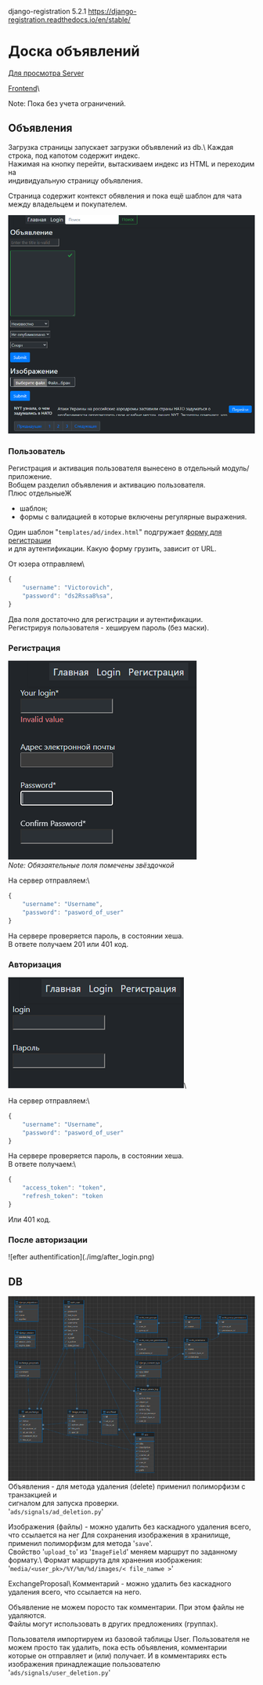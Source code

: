 django-registration 5.2.1
https://django-registration.readthedocs.io/en/stable/ 
# Доска объявлений

[Для просмотра Server](http://83.166.245.197/)

[Frontend](https://github.com/Tryd0g0lik/adboard_frotend)\

Note: Пока без учета ограничений.

## Объявления
Загрузка страницы запускает загрузки объявлений из db.\ 
Каждая строка, под капотом содержит индекс. \
Нажимая на кнопку перейти, вытаскиваем индекс из HTML и переходим на \
индивидуальную страницу объявления.

Страница содержит контекст обявления и пока ещё шаблон для чата между владельцем и покупателем.

![ads all](./img/ads.png)



### Пользователь
Регистрация и активация пользователя вынесено в отдельный модуль/приложение.\
Вобщем разделил объявления и активацию пользователя.\
Плюс отдельныеЖ
- шаблон;
- формы c валидацией в которые включены регулярные выражения.

Один шаблон "`templates/ad/index.html`" подгружает [форму для регистрации](http://83.166.245.197/users/register/) \
и для аутентификации. Какую форму грузить, зависит от URL. 

От юзера отправляем\ 
```js
{
    "username": "Victorovich",
    "password": "ds2Rssa8%sa",   
}

```
Два поля достаточно для регистрации и аутентификации.\
Регистрируя пользователя - хешируем пароль (без маски). 

<h3>Регистрация</h3>

![Registration](./img/register.png)\
*Note: Обязаятельные поля помечены звёздочкой* 

На сервер отправляем:\
```js
{
    "username": "Username",
    "password": "pasword_of_user"
}
```
На сервере проверяется пароль, в состоянии хеша.\
В ответе получаем 201 или 401 код.

<h3>Авторизация</h3>

![Registration](./img/login.png)\


На сервер отправляем:\
```js
{
    "username": "Username",
    "password": "pasword_of_user"
}
```
На сервере проверяется пароль, в состоянии хеша.\
В ответе получаем:\
```js
{
    "access_token": "token",
    "refresh_token": "token
}
```

Или 401 код.


<h3>После авторизации</h3>
![efter authentification](./img/after_login.png)

## DB
![db graph](./img/db_ads.png)
Объявления - для метода удаления (delete) применил полиморфизм с транзакцией и \
сигналом для запуска проверки. \
'`ads/signals/ad_deletion.py`'

Изображения (файлы) - можно удалить без каскадного удаления всего, что ссылается на нег
    Для сохранения изображения в хранилище, применил полиморфизм для метода '`save`'.\
    Свойство '`upload_to`' из '`ImageField`' меняем маршрут по заданному формату.\ 
Формат маршрута для хранения изображения: '`media/<user_pk>/%Y/%m/%d/images/< file_namwe >`'  

ExchangeProposal\ 
Комментарий - можно удалить без каскадного удаления всего, что ссылается на него.

Объявление не можем поросто так  комментарии. При этом файлы не удаляются. \
Файлы могут использовать в других предложениях (группах).

Пользователя импортируем из базовой таблицы User.
Пользователя не можем просто так удалить, пока есть объявления, комментарии \
которые он отправляет и (или) получает.
    И в комментариях есть изображения принадлежащие пользователю
'`ads/signals/user_deletion.py`'

